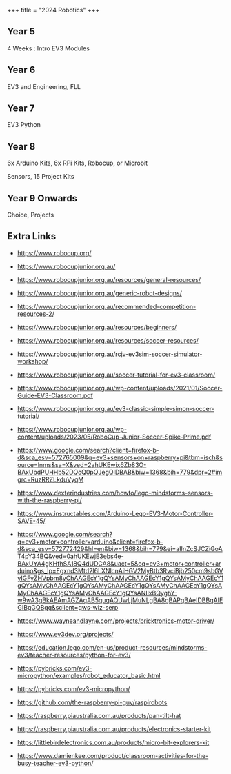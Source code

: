+++
title = "2024 Robotics"
+++

## Year 5

4 Weeks : Intro EV3 Modules

## Year 6

EV3 and Engineering, FLL

## Year 7

EV3 Python

## Year 8

6x Arduino Kits, 6x RPi Kits, Robocup, or Microbit

Sensors, 15 Project Kits

## Year 9 Onwards

Choice, Projects

## Extra Links

* https://www.robocup.org/
* https://www.robocupjunior.org.au/
* https://www.robocupjunior.org.au/resources/general-resources/
* https://www.robocupjunior.org.au/generic-robot-designs/
* https://www.robocupjunior.org.au/recommended-competition-resources-2/
* https://www.robocupjunior.org.au/resources/beginners/
* https://www.robocupjunior.org.au/resources/soccer-resources/
* https://www.robocupjunior.org.au/rcjv-ev3sim-soccer-simulator-workshop/
* https://www.robocupjunior.org.au/soccer-tutorial-for-ev3-classroom/
* https://www.robocupjunior.org.au/wp-content/uploads/2021/01/Soccer-Guide-EV3-Classroom.pdf
* https://www.robocupjunior.org.au/ev3-classic-simple-simon-soccer-tutorial/
* https://www.robocupjunior.org.au/wp-content/uploads/2023/05/RoboCup-Junior-Soccer-Spike-Prime.pdf
* https://www.google.com/search?client=firefox-b-d&sca_esv=572765009&q=ev3+sensors+on+raspberry+pi&tbm=isch&source=lnms&sa=X&ved=2ahUKEwix6Zb83O-BAxUbdPUHHb52DQcQ0pQJegQIDBAB&biw=1368&bih=779&dpr=2#imgrc=RuzRRZLkduVyqM
* https://www.dexterindustries.com/howto/lego-mindstorms-sensors-with-the-raspberry-pi/
* https://www.instructables.com/Arduino-Lego-EV3-Motor-Controller-SAVE-45/
* https://www.google.com/search?q=ev3+motor+controller+arduino&client=firefox-b-d&sca_esv=572772429&hl=en&biw=1368&bih=779&ei=aIInZcSJCZiGoAT4pY34BQ&ved=0ahUKEwjE3ebs4e-BAxUYA4gKHfhSA18Q4dUDCA8&uact=5&oq=ev3+motor+controller+arduino&gs_lp=Egxnd3Mtd2l6LXNlcnAiHGV2MyBtb3RvciBjb250cm9sbGVyIGFyZHVpbm8yChAAGEcY1gQYsAMyChAAGEcY1gQYsAMyChAAGEcY1gQYsAMyChAAGEcY1gQYsAMyChAAGEcY1gQYsAMyChAAGEcY1gQYsAMyChAAGEcY1gQYsAMyChAAGEcY1gQYsANIlxBQyghY-w9wA3gBkAEAmAGZAqAB5guqAQUwLjMuNLgBA8gBAPgBAeIDBBgAIEGIBgGQBgg&sclient=gws-wiz-serp
* https://www.wayneandlayne.com/projects/bricktronics-motor-driver/
* https://www.ev3dev.org/projects/
* https://education.lego.com/en-us/product-resources/mindstorms-ev3/teacher-resources/python-for-ev3/
* https://pybricks.com/ev3-micropython/examples/robot_educator_basic.html
* https://pybricks.com/ev3-micropython/
* https://github.com/the-raspberry-pi-guy/raspirobots
* https://raspberry.piaustralia.com.au/products/pan-tilt-hat

* https://raspberry.piaustralia.com.au/products/electronics-starter-kit
* https://littlebirdelectronics.com.au/products/micro-bit-explorers-kit
* https://www.damienkee.com/product/classroom-activities-for-the-busy-teacher-ev3-python/
